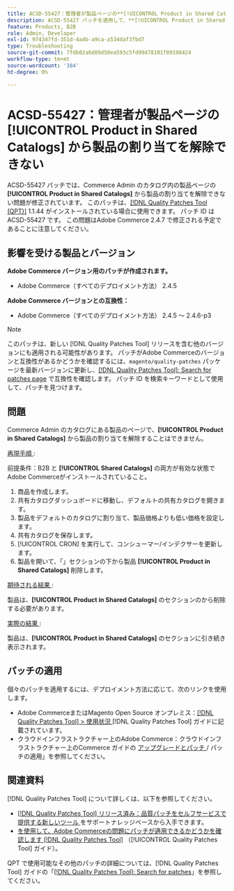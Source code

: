 ```yaml
---
title: ACSD-55427：管理者が製品ページの**[!UICONTROL Product in Shared Catalogs]**から製品の割り当てを解除できない
description: ACSD-55427 パッチを適用して、**[!UICONTROL Product in Shared Catalogs]**から商品の割り当てを解除できないAdobe Commerceの問題を修正してください。
feature: Products, B2B
role: Admin, Developer
exl-id: 974347fd-351d-4a4b-a9ca-a534daf3fbd7
type: Troubleshooting
source-git-commit: 7fdb02a6d89d50ea593c5fd99d78101f89198424
workflow-type: tm+mt
source-wordcount: '384'
ht-degree: 0%

---
```


# ACSD-55427：管理者が製品ページの **[!UICONTROL Product in Shared Catalogs]** から製品の割り当てを解除できない

ACSD-55427 パッチでは、Commerce Admin のカタログ内の製品ページの **[!UICONTROL Product in Shared Catalogs]** から製品の割り当てを解除できない問題が修正されています。 このパッチは、[[!DNL Quality Patches Tool (QPT)]](https://experienceleague.adobe.com/ja/docs/commerce-operations/tools/quality-patches-tool/quality-patches-tool-to-self-serve-quality-patches) 1.1.44 がインストールされている場合に使用できます。 パッチ ID は ACSD-55427 です。 この問題はAdobe Commerce 2.4.7 で修正される予定であることに注意してください。

## 影響を受ける製品とバージョン

**Adobe Commerce バージョン用のパッチが作成されます。**

* Adobe Commerce（すべてのデプロイメント方法） 2.4.5

**Adobe Commerce バージョンとの互換性：**

* Adobe Commerce（すべてのデプロイメント方法） 2.4.5 ～ 2.4.6-p3

>[!NOTE]
>
>このパッチは、新しい [!DNL Quality Patches Tool] リリースを含む他のバージョンにも適用される可能性があります。 パッチがAdobe Commerceのバージョンと互換性があるかどうかを確認するには、`magento/quality-patches` パッケージを最新バージョンに更新し、[[!DNL Quality Patches Tool]: Search for patches page](https://experienceleague.adobe.com/tools/commerce-quality-patches/index.html?lang=ja) で互換性を確認します。 パッチ ID を検索キーワードとして使用して、パッチを見つけます。

## 問題

Commerce Admin のカタログにある製品のページで、**[!UICONTROL Product in Shared Catalogs]** から製品の割り当てを解除することはできません。

<u> 再現手順 </u>:

前提条件：B2B と **[!UICONTROL Shared Catalogs]** の両方が有効な状態でAdobe Commerceがインストールされていること。
1. 商品を作成します。
1. 共有カタログダッシュボードに移動し、デフォルトの共有カタログを開きます。
1. 製品をデフォルトのカタログに割り当て、製品価格よりも低い価格を設定します。
1. 共有カタログを保存します。
1. [!UICONTROL CRON] を実行して、コンシューマー/インデクサーを更新します。
1. 製品を開いて、「」セクションの下から製品 **[!UICONTROL Product in Shared Catalogs]** 削除します。

<u> 期待される結果 </u>:

製品は、**[!UICONTROL Product in Shared Catalogs]** のセクションのから削除する必要があります。

<u> 実際の結果 </u>:

製品は、**[!UICONTROL Product in Shared Catalogs]** のセクションに引き続き表示されます。

## パッチの適用

個々のパッチを適用するには、デプロイメント方法に応じて、次のリンクを使用します。

* Adobe CommerceまたはMagento Open Source オンプレミス：[[!DNL Quality Patches Tool] > 使用状況 ](/help/tools/quality-patches-tool/usage.md) [!DNL Quality Patches Tool] ガイドに記載されています。
* クラウドインフラストラクチャー上のAdobe Commerce：クラウドインフラストラクチャー上のCommerce ガイドの [ アップグレードとパッチ ](https://experienceleague.adobe.com/docs/commerce-cloud-service/user-guide/develop/upgrade/apply-patches.html?lang=ja)/ パッチの適用」を参照してください。

## 関連資料

[!DNL Quality Patches Tool] について詳しくは、以下を参照してください。

* [[!DNL Quality Patches Tool]  リリース済み：品質パッチをセルフサービスで提供する新しいツール ](https://experienceleague.adobe.com/ja/docs/commerce-operations/tools/quality-patches-tool/quality-patches-tool-to-self-serve-quality-patches) をサポートナレッジベースから入手できます。
* [ を使用して、Adobe Commerceの問題にパッチが適用できるかどうかを確認します  [!DNL Quality Patches Tool]](/help/tools/quality-patches-tool/patches-available-in-qpt/check-patch-for-magento-issue-with-magento-quality-patches.md) （[!UICONTROL Quality Patches Tool] ガイド）。


QPT で使用可能なその他のパッチの詳細については、[!DNL Quality Patches Tool] ガイドの「[[!DNL Quality Patches Tool]: Search for patches](https://experienceleague.adobe.com/tools/commerce-quality-patches/index.html?lang=ja)」を参照してください。
